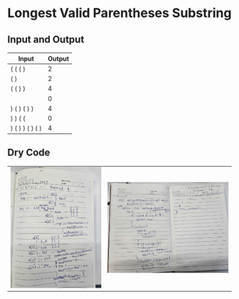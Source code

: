 # Longest Valid Parentheses Substring

## Input and Output
| Input           | Output |
|-----------------|--------|
| ( ( ( )         | 2      |
| ( )             | 2      |
| ( ( ) )         | 4      |
|                 | 0      |
| ) ( ) ( ) )     | 4      |
| ) ) ( (         | 0      |
| ) ( ) ) ( ) ( ) | 4      |

## Dry Code

|                                                                                            |                                                                                             |
|--------------------------------------------------------------------------------------------|---------------------------------------------------------------------------------------------|
| ![img_01.png](img_01.jpg) | ![img_02.png](img_02.jpg) |